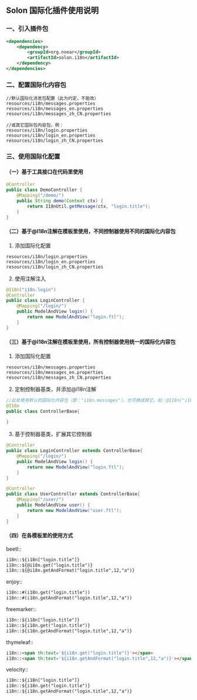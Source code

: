 
## Solon 国际化插件使用说明

### 一、引入插件包

```xml
<dependencies>
    <dependency>
        <groupId>org.noear</groupId>
        <artifactId>solon.i18n</artifactId>
    </dependency>
</dependencies>
```

### 二、配置国际化内容包

```
//默认国际化消息包配置（此为约定，不能改）
resources/i18n/messages.properties
resources/i18n/messages_en.properties
resources/i18n/messages_zh_CN.properties

//或其它国际包内容包，例：
resources/i18n/login.properties
resources/i18n/login_en.properties
resources/i18n/login_zh_CN.properties
```

### 三、使用国际化配置

#### （一）基于工具接口在代码里使用

```java
@Controller
public class DemoController {
    @Mapping("/demo/")
    public String demo(Context ctx) {
        return I18nUtil.getMessage(ctx, "login.title");
    }
}
```


#### （二）基于@I18n注解在模板里使用，不同控制器使用不同的国际化内容包

1. 添加国际化配置

```
resources/i18n/login.properties
resources/i18n/login_en.properties
resources/i18n/login_zh_CN.properties
```

2. 使用注解注入

```java
@I18n("i18n.login")
@Controller
public class LoginController {
    @Mapping("/login/")
    public ModelAndView login() {
        return new ModelAndView("login.ftl");
    }
}

```


#### （三）基于@I18n注解在模板里使用，所有控制器使用统一的国际化内容包

1. 添加国际化配置
```
resources/i18n/messages.properties
resources/i18n/messages_en.properties
resources/i18n/messages_zh_CN.properties
```

2. 定制控制器基类，并添加@I18n注解

```java
//此处使用默认的国际化内容包（即："i18n.messages"）。也可换成其它，如：@I18n("i18n.string")
@I18n
public class ControllerBase{
    
}
```

3. 基于控制器基类，扩展其它控制器

```java
@Controller
public class LoginController extends ControllerBase{
    @Mapping("/login/")
    public ModelAndView login() {
        return new ModelAndView("login.ftl");
    }
}

@Controller
public class UserController extends ControllerBase{
    @Mapping("/user/")
    public ModelAndView user() {
        return new ModelAndView("user.ftl");
    }
}
```

#### （四）在各模板里的使用方式

beetl::
```html
i18n::${i18n["login.title"]}
i18n::${@i18n.get("login.title")}
i18n::${@i18n.getAndFormat("login.title",12,"a")}
```

enjoy::
```html
i18n::#(i18n.get("login.title"))
i18n::#(i18n.getAndFormat("login.title",12,"a"))
```

freemarker::
```html
i18n::${i18n["login.title"]}
i18n::${i18n.get("login.title")}
i18n::${i18n.getAndFormat("login.title",12,"a")}
```

thymeleaf::
```html
i18n::<span th:text='${i18n.get("login.title")}'></span>
i18n::<span th:text='${i18n.getAndFormat("login.title",12,"a")}'></span>
```

velocity::
```html
i18n::${i18n["login.title"]}
i18n::${i18n.get("login.title")}
i18n::${i18n.getAndFormat("login.title",12,"a")}
```